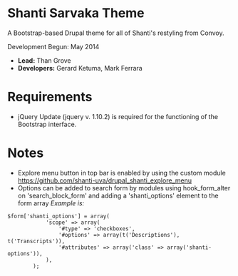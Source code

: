 # Shanti Sarvaka Theme

A Bootstrap-based Drupal theme for all of Shanti's restyling from Convoy.

Development Begun: May 2014

* **Lead:** Than Grove
* **Developers:** Gerard Ketuma, Mark Ferrara

# Requirements
* jQuery Update (jquery v. 1.10.2) is required for the functioning of the Bootstrap interface.

# Notes

* Explore menu button in top bar is enabled by using the custom module https://github.com/shanti-uva/drupal_shanti_explore_menu
* Options can be added to search form by modules using hook_form_alter on 'search_block_form' and adding a 'shanti_options' element to the form array
_Example is:_
```
$form['shanti_options'] = array(
			'scope' => array(
				'#type' => 'checkboxes',
				'#options' => array(t('Descriptions'), t('Transcripts')),
				'#attributes' => array('class' => array('shanti-options')),
			),
		);
```


